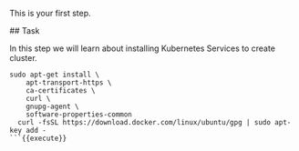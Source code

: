This is your first step.

## Task

In this step we will learn about installing Kubernetes Services to create cluster.

```
sudo apt-get install \
    apt-transport-https \
    ca-certificates \
    curl \
    gnupg-agent \
    software-properties-common
  curl -fsSL https://download.docker.com/linux/ubuntu/gpg | sudo apt-key add -
```{{execute}}
